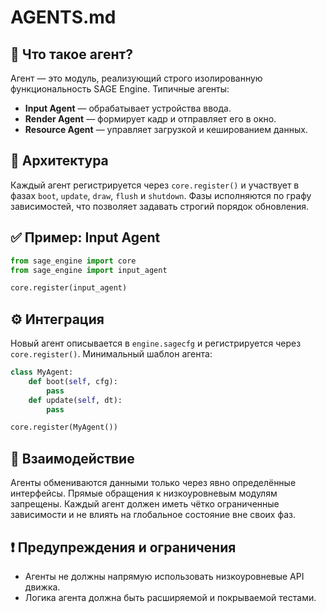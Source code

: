 # AGENTS.md

## 🔹 Что такое агент?
Агент — это модуль, реализующий строго изолированную функциональность SAGE Engine. 
Типичные агенты:
- **Input Agent** — обрабатывает устройства ввода.
- **Render Agent** — формирует кадр и отправляет его в окно.
- **Resource Agent** — управляет загрузкой и кешированием данных.

## 🧩 Архитектура
Каждый агент регистрируется через `core.register()` и участвует в фазах `boot`, `update`, `draw`, `flush` и `shutdown`. 
Фазы исполняются по графу зависимостей, что позволяет задавать строгий порядок обновления.

## ✅ Пример: Input Agent
```python
from sage_engine import core
from sage_engine import input_agent

core.register(input_agent)
```

## ⚙️ Интеграция
Новый агент описывается в `engine.sagecfg` и регистрируется через `core.register()`. 
Минимальный шаблон агента:
```python
class MyAgent:
    def boot(self, cfg):
        pass
    def update(self, dt):
        pass

core.register(MyAgent())
```

## 🔄 Взаимодействие
Агенты обмениваются данными только через явно определённые интерфейсы. Прямые обращения к низкоуровневым модулям запрещены.
Каждый агент должен иметь чётко ограниченные зависимости и не влиять на глобальное состояние вне своих фаз.

## ❗ Предупреждения и ограничения
- Агенты не должны напрямую использовать низкоуровневые API движка.
- Логика агента должна быть расширяемой и покрываемой тестами.

